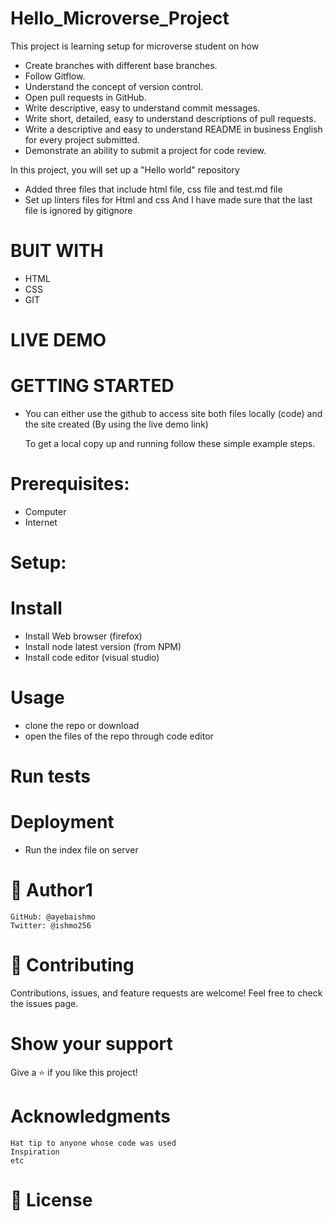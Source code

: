 # Hello_Microverse_Project

This project is learning setup for microverse student on how

- Create branches with different base branches.
- Follow Gitflow.
- Understand the concept of version control.
- Open pull requests in GitHub.
- Write descriptive, easy to understand commit messages.
- Write short, detailed, easy to understand descriptions of pull requests.
- Write a descriptive and easy to understand README in business English for every project submitted.
- Demonstrate an ability to submit a project for code review.

In this project, you will set up a "Hello world" repository

- Added three files that include html file, css file and test.md file
- Set up linters files for Html and css
  And I have made sure that the last file is ignored by gitignore

# BUIT WITH

- HTML
- CSS
- GIT

# LIVE DEMO

# GETTING STARTED

- You can either use the github to access site both files locally (code) and the site created (By using the live demo link)

  To get a local copy up and running follow these simple example steps.

# Prerequisites:

- Computer
- Internet

# Setup:

# Install

- Install Web browser (firefox)
- Install node latest version (from NPM)
- Install code editor (visual studio)

# Usage

- clone the repo or download
- open the files of the repo through code editor

# Run tests

# Deployment

- Run the index file on server

# 👤 Author1

    GitHub: @ayebaishmo
    Twitter: @ishmo256

# 🤝 Contributing

Contributions, issues, and feature requests are welcome!
Feel free to check the issues page.

# Show your support

Give a ⭐️ if you like this project!

# Acknowledgments

    Hat tip to anyone whose code was used
    Inspiration
    etc

# 📝 License
